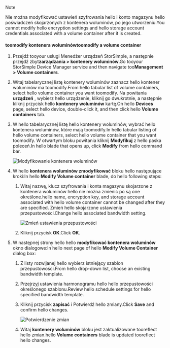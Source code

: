 <!--author=alkohli last changed: 07/05/2017-->

> [!NOTE] 
> <span data-ttu-id="b2d7b-101">Nie można modyfikować ustawień szyfrowania hello i konto magazynu hello poświadczeń skojarzonych z kontenera woluminów, po jego utworzeniu.</span><span class="sxs-lookup"><span data-stu-id="b2d7b-101">You cannot modify hello encryption settings and hello storage account credentials associated with a volume container after it is created.</span></span>

#### <a name="toomodify-a-volume-container"></a><span data-ttu-id="b2d7b-102">toomodify kontenera woluminów</span><span class="sxs-lookup"><span data-stu-id="b2d7b-102">toomodify a volume container</span></span>

1. <span data-ttu-id="b2d7b-103">Przejdź tooyour usługi Menedżer urządzeń StorSimple, a następnie przejdź zbyt**zarządzania > kontenery woluminów**.</span><span class="sxs-lookup"><span data-stu-id="b2d7b-103">Go tooyour StorSimple Device Manager service and then navigate too**Management > Volume containers**.</span></span>

2. <span data-ttu-id="b2d7b-104">Witaj tabelarycznej listę kontenery woluminów zaznacz hello kontener woluminów ma toomodify.</span><span class="sxs-lookup"><span data-stu-id="b2d7b-104">From hello tabular list of volume containers, select hello volume container you want toomodify.</span></span> <span data-ttu-id="b2d7b-105">Na powitania **urządzeń** , wybierz hello urządzenie, kliknij go dwukrotnie, a następnie kliknij przycisk hello **kontenery woluminów** kartę.</span><span class="sxs-lookup"><span data-stu-id="b2d7b-105">On hello **Devices** page, select hello device, double-click it, and then click hello **Volume containers** tab.</span></span>

2. <span data-ttu-id="b2d7b-106">W hello tabelarycznej listę hello kontenery woluminów, wybrać hello kontenera woluminów, które mają toomodify.</span><span class="sxs-lookup"><span data-stu-id="b2d7b-106">In hello tabular listing of hello volume containers, select hello volume container that you want toomodify.</span></span> <span data-ttu-id="b2d7b-107">W otwartym bloku powitania kliknij **Modyfikuj** z hello paska poleceń.</span><span class="sxs-lookup"><span data-stu-id="b2d7b-107">In hello blade that opens up, click **Modify** from hello command bar.</span></span>

    ![Modyfikowanie kontenera woluminów](./media/storsimple-8000-modify-volume-container/modify-vol-container1.png)

3. <span data-ttu-id="b2d7b-109">W hello **kontenera woluminów zmodyfikować** bloku hello następujące kroki:</span><span class="sxs-lookup"><span data-stu-id="b2d7b-109">In hello **Modify Volume container** blade, do hello following steps:</span></span>
   
   1. <span data-ttu-id="b2d7b-110">Witaj nazwę, klucz szyfrowania i konta magazynu skojarzone z kontenera woluminów hello nie można zmienić po są one określone.</span><span class="sxs-lookup"><span data-stu-id="b2d7b-110">hello name, encryption key, and storage account associated with hello volume container cannot be changed after they are specified.</span></span> <span data-ttu-id="b2d7b-111">Zmień hello skojarzone ustawienia przepustowości.</span><span class="sxs-lookup"><span data-stu-id="b2d7b-111">Change hello associated bandwidth setting.</span></span>
      
       ![Zmień ustawienia przepustowości](./media/storsimple-8000-modify-volume-container/modify-vol-container2.png)

   2.  <span data-ttu-id="b2d7b-113">Kliknij przycisk **OK**.</span><span class="sxs-lookup"><span data-stu-id="b2d7b-113">Click **OK**.</span></span>
4. <span data-ttu-id="b2d7b-114">W następnej strony hello hello **modyfikować kontenera woluminów** okno dialogowe:</span><span class="sxs-lookup"><span data-stu-id="b2d7b-114">In hello next page of hello **Modify Volume Container** dialog box:</span></span>
   
   1. <span data-ttu-id="b2d7b-115">Z listy rozwijanej hello wybierz istniejący szablon przepustowości.</span><span class="sxs-lookup"><span data-stu-id="b2d7b-115">From hello drop-down list, choose an existing bandwidth template.</span></span>
   2. <span data-ttu-id="b2d7b-116">Przejrzyj ustawienia harmonogramu hello hello przepustowości określonego szablonu.</span><span class="sxs-lookup"><span data-stu-id="b2d7b-116">Review hello schedule settings for hello specified bandwidth template.</span></span>
   3. <span data-ttu-id="b2d7b-117">Kliknij przycisk **zapisać** i Potwierdź hello zmiany.</span><span class="sxs-lookup"><span data-stu-id="b2d7b-117">Click **Save** and confirm hello changes.</span></span>
      
       ![Potwierdzenie zmian](./media/storsimple-8000-modify-volume-container/modify-vol-container3.png)

   3. <span data-ttu-id="b2d7b-119">Witaj **kontenery woluminów** bloku jest zaktualizowane tooreflect hello zmian.</span><span class="sxs-lookup"><span data-stu-id="b2d7b-119">hello **Volume containers** blade is updated tooreflect hello changes.</span></span>

